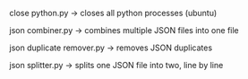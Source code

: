 close python.py -> closes all python processes (ubuntu)

json combiner.py -> combines multiple JSON files into one file

json duplicate remover.py -> removes JSON duplicates

json splitter.py -> splits one JSON file into two, line by line
